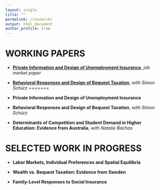 ```yaml
---
layout: single
title: ""
permalink: /research/
output: html_document
author_profile: true
---
```


# WORKING PAPERS


* [**Private Information and Design of Unemployment Insurance**](https://maksymkhomenko.github.io/files/Job-Market-Paper.pdf), *job market paper*

* [**Behavioral Responses and Design of Bequest Taxation**](https://maksymkhomenko.github.io/files/Bequest-Taxation-November2018.pdf), *with Simon Schürz*
=======
* **Private Information and Design of Unemployment Insurance**

* **Behavioral Responses and Design of Bequest Taxation**, *with Simon Schürz*

* **Determinants of Competition and Student Demand in Higher Education: Evidence from Australia**, *with Natalie Bachas*



# SELECTED WORK IN PROGRESS



* **Labor Markets, Individual Preferences and Spatial Equilibria**

* **Wealth vs. Bequest Taxation: Evidence from Sweden**

* **Family-Level Responses to Social Insurance**

